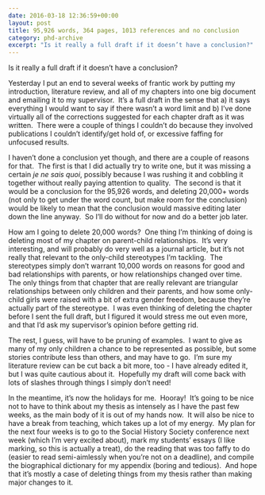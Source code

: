 ```yaml
---
date: 2016-03-18 12:36:59+00:00
layout: post
title: 95,926 words, 364 pages, 1013 references and no conclusion
category: phd-archive
excerpt: "Is it really a full draft if it doesn’t have a conclusion?"
---
```


Is it really a full draft if it doesn’t have a conclusion?

Yesterday I put an end to several weeks of frantic work by putting my introduction, literature review, and all of my chapters into one big document and emailing it to my supervisor.  It’s a full draft in the sense that a) it says everything I would want to say if there wasn’t a word limit and b) I’ve done virtually all of the corrections suggested for each chapter draft as it was written.  There were a couple of things I couldn’t do because they involved publications I couldn’t identify/get hold of, or excessive faffing for unfocused results.

I haven’t done a conclusion yet though, and there are a couple of reasons for that.  The first is that I did actually try to write one, but it was missing a certain *je ne sais quoi*, possibly because I was rushing it and cobbling it together without really paying attention to quality.  The second is that it would be a conclusion for the 95,926 words, and deleting 20,000+ words (not only to get under the word count, but make room for the conclusion) would be likely to mean that the conclusion would massive editing later down the line anyway.  So I’ll do without for now and do a better job later.

How am I going to delete 20,000 words?  One thing I’m thinking of doing is deleting most of my chapter on parent-child relationships.  It’s very interesting, and will probably do very well as a journal article, but it’s not really that relevant to the only-child stereotypes I’m tackling.  The stereotypes simply don’t warrant 10,000 words on reasons for good and bad relationships with parents, or how relationships changed over time.  The only things from that chapter that are really relevant are triangular relationships between only children and their parents, and how some only-child girls were raised with a bit of extra gender freedom, because they’re actually part of the stereotype.  I was even thinking of deleting the chapter before I sent the full draft, but I figured it would stress me out even more, and that I’d ask my supervisor’s opinion before getting rid.

The rest, I guess, will have to be pruning of examples.  I want to give as many of my only children a chance to be represented as possible, but some stories contribute less than others, and may have to go.  I’m sure my literature review can be cut back a bit more, too - I have already edited it, but I was quite cautious about it.  Hopefully my draft will come back with lots of slashes through things I simply don’t need!

In the meantime, it’s now the holidays for me.  Hooray!  It’s going to be nice not to have to think about my thesis as intensely as I have the past few weeks, as the main body of it is out of my hands now.  It will also be nice to have a break from teaching, which takes up a lot of my energy.  My plan for the next four weeks is to go to the Social History Society conference next week (which I’m very excited about), mark my students’ essays (I like marking, so this is actually a treat), do the reading that was too faffy to do (easier to read semi-aimlessly when you’re not on a deadline), and compile the biographical dictionary for my appendix (boring and tedious).  And hope that it’s mostly a case of deleting things from my thesis rather than making major changes to it.
